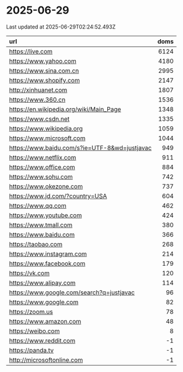 # 2025-06-29

<!-- BEGIN -->
Last updated at 2025-06-29T02:24:52.493Z

url | doms
:- | -:
https://live.com | 6124
https://www.yahoo.com | 4180
https://www.sina.com.cn | 2995
https://www.shopify.com | 2147
http://xinhuanet.com | 1807
https://www.360.cn | 1536
https://en.wikipedia.org/wiki/Main_Page | 1348
https://www.csdn.net | 1335
https://www.wikipedia.org | 1059
https://www.microsoft.com | 1044
https://www.baidu.com/s?ie=UTF-8&wd=justjavac | 949
https://www.netflix.com | 911
https://www.office.com | 884
https://www.sohu.com | 742
https://www.okezone.com | 737
https://www.jd.com/?country=USA | 604
https://www.qq.com | 462
https://www.youtube.com | 424
https://www.tmall.com | 380
https://www.baidu.com | 366
https://taobao.com | 268
https://www.instagram.com | 214
https://www.facebook.com | 179
https://vk.com | 120
https://www.alipay.com | 114
https://www.google.com/search?q=justjavac | 96
https://www.google.com | 82
https://zoom.us | 78
https://www.amazon.com | 48
https://weibo.com | 8
https://www.reddit.com | -1
https://panda.tv | -1
http://microsoftonline.com | -1
<!-- END -->
